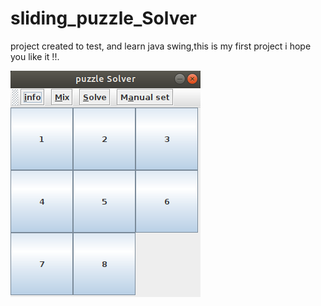 # sliding_puzzle_Solver
project created to test, and learn java swing,this is my first project i hope you like it !!.

<img src="Screenshot .png" />
